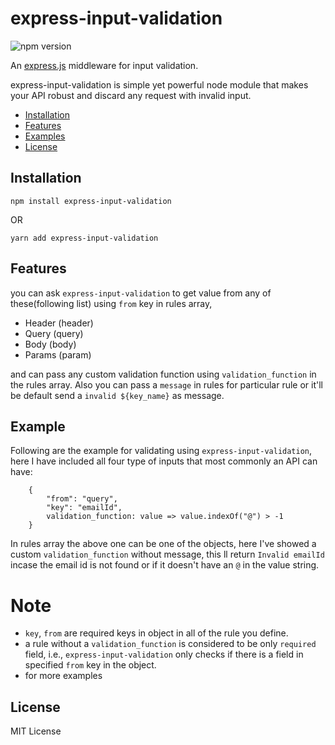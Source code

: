 # express-input-validation

![npm version](https://img.shields.io/npm/v/express-validator.svg)

An [express.js]( https://github.com/visionmedia/express ) middleware for input validation.

express-input-validation is simple yet powerful node module that makes your API robust and discard any request with invalid input.

- [Installation](#installation)
- [Features](#features)
- [Examples](#examples)
- [License](#license)

## Installation
```
npm install express-input-validation
```
OR
```
yarn add express-input-validation
```
## Features
you can ask `express-input-validation` to get value from any of these(following list) using `from` key in rules array, 

- Header (header)
- Query (query)
- Body (body)
- Params (param)

and can pass any custom validation function using `validation_function` in the rules array. Also you can pass a `message` in rules for particular rule or it'll be default send a `invalid ${key_name}` as message.

## Example
Following are the example for validating using `express-input-validation`, here I have included all four type of inputs that most commonly an API can have:

```
    {
        "from": "query",
        "key": "emailId",
        validation_function: value => value.indexOf("@") > -1
    }
```

In rules array the above one can be one of the objects, here I've showed a custom `validation_function` without message, this ll return `Invalid emailId` incase the email id is not found or if it doesn't have an `@` in the value string.

# Note
- `key`, `from` are required keys in object in all of the rule you define.
- a rule without a `validation_function` is considered to be only `required` field, i.e., `express-input-validation` only checks if there is a field in specified `from` key in the object.
- for more examples

## License

MIT License